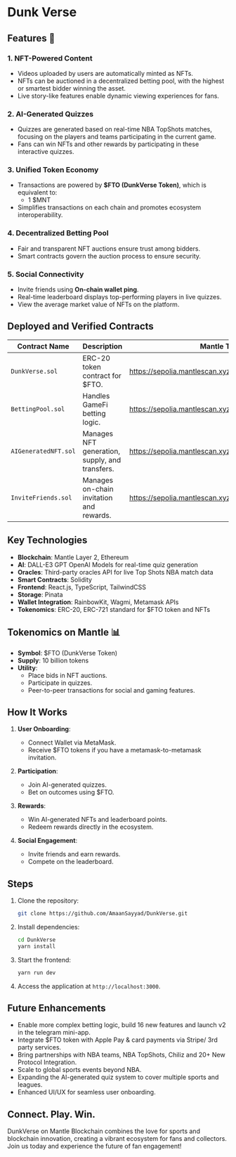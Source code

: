 # Dunk Verse

## Features 🚀

### 1. **NFT-Powered Content**
- Videos uploaded by users are automatically minted as NFTs.
- NFTs can be auctioned in a decentralized betting pool, with the highest or smartest bidder winning the asset.
- Live story-like features enable dynamic viewing experiences for fans.

### 2. **AI-Generated Quizzes**
- Quizzes are generated based on real-time NBA TopShots matches, focusing on the players and teams participating in the current game.
- Fans can win NFTs and other rewards by participating in these interactive quizzes.

### 3. **Unified Token Economy**
- Transactions are powered by **$FTO (DunkVerse Token)**, which is equivalent to:
  - 1 $MNT
- Simplifies transactions on each chain and promotes ecosystem interoperability.

### 4. **Decentralized Betting Pool**
- Fair and transparent NFT auctions ensure trust among bidders.
- Smart contracts govern the auction process to ensure security.

### 5. **Social Connectivity**
- Invite friends using **On-chain wallet ping**.
- Real-time leaderboard displays top-performing players in live quizzes.
- View the average market value of NFTs on the platform.

## Deployed and Verified Contracts

| Contract Name        | Description                                   | Mantle Testnet Deployed and Verified Contract Links                               |
|----------------------|-----------------------------------------------|-----------------------------------------------------------------------------------|
| `DunkVerse.sol`      | ERC-20 token contract for $FTO.               | https://sepolia.mantlescan.xyz/address/0xaF1968db67Dd7161D2AF04917b03240DE638ec15 |
| `BettingPool.sol`    | Handles GameFi betting logic.                 | https://sepolia.mantlescan.xyz/address/0xaD488Cd332034434240828F987d6E6B991D48125 |
| `AIGeneratedNFT.sol` | Manages NFT generation, supply, and transfers.| https://sepolia.mantlescan.xyz/address/0xEa8860639d003c9B746B94d077D6dD5052e7cF5d |
| `InviteFriends.sol`  | Manages on-chain invitation and rewards.      | https://sepolia.mantlescan.xyz/address/0xfA224De740979215a51162d27C0Db1621A4712A9 |

## Key Technologies

- **Blockchain**: Mantle Layer 2, Ethereum
- **AI**: DALL-E3 GPT OpenAI Models for real-time quiz generation
- **Oracles**: Third-party oracles API for live Top Shots NBA match data
- **Smart Contracts**: Solidity
- **Frontend**: React.js, TypeScript, TailwindCSS
- **Storage**: Pinata
- **Wallet Integration**: RainbowKit, Wagmi, Metamask APIs
- **Tokenomics**: ERC-20, ERC-721 standard for $FTO token and NFTs

## Tokenomics on Mantle 📊

- **Symbol**: $FTO (DunkVerse Token)
- **Supply**: 10 billion tokens
- **Utility**:
  - Place bids in NFT auctions.
  - Participate in quizzes.
  - Peer-to-peer transactions for social and gaming features.

## How It Works

1. **User Onboarding**:
   - Connect Wallet via MetaMask.
   - Receive $FTO tokens if you have a metamask-to-metamask invitation.

2. **Participation**:
   - Join AI-generated quizzes.
   - Bet on outcomes using $FTO.

3. **Rewards**:
   - Win AI-generated NFTs and leaderboard points.
   - Redeem rewards directly in the ecosystem.

4. **Social Engagement**:
   - Invite friends and earn rewards.
   - Compete on the leaderboard.

## Steps

1. Clone the repository:
   ```bash
   git clone https://github.com/AmaanSayyad/DunkVerse.git
   ```
2. Install dependencies:
   ```bash
   cd DunkVerse
   yarn install
   ```
3. Start the frontend:
   ```bash
   yarn run dev
   ```
4. Access the application at `http://localhost:3000`.

## **Future Enhancements**
- Enable more complex betting logic, build 16 new features and launch v2 in the telegram mini-app.
- Integrate $FTO token with Apple Pay & card payments via Stripe/ 3rd party services.
- Bring partnerships with NBA teams, NBA TopShots, Chiliz and 20+ New Protocol Integration.
- Scale to global sports events beyond NBA.
- Expanding the AI-generated quiz system to cover multiple sports and leagues.
- Enhanced UI/UX for seamless user onboarding.

## Connect. Play. Win.

DunkVerse on Mantle Blockchain combines the love for sports and blockchain innovation, creating a vibrant ecosystem for fans and collectors. Join us today and experience the future of fan engagement!
